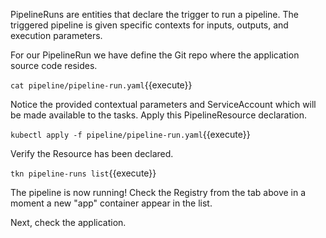 PipelineRuns are entities that declare the trigger to run a pipeline. The triggered pipeline is given specific contexts for inputs, outputs, and execution parameters.

For our PipelineRun we have define the Git repo where the application source code resides.

`cat pipeline/pipeline-run.yaml`{{execute}}

Notice the provided contextual parameters and ServiceAccount which will be made available to the tasks. Apply this PipelineResource declaration.

`kubectl apply -f pipeline/pipeline-run.yaml`{{execute}}

Verify the Resource has been declared.

`tkn pipeline-runs list`{{execute}}

The pipeline is now running! Check the Registry from the tab above in a moment a new "app" container appear in the list.

Next, check the application.
